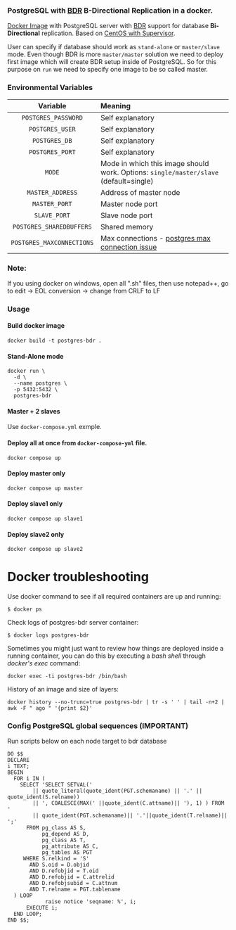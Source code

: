 ### PostgreSQL with [BDR](https://2ndquadrant.com/en/resources/bdr/) B-Directional Replication in a docker.

[Docker Image](https://registry.hub.docker.com/u/polinux/postgres-bdr/) with PostgreSQL server with [BDR](https://2ndquadrant.com/en/resources/bdr/) support for database **Bi-Directional** replication. Based on [CentOS with Supervisor](https://hub.docker.com/r/million12/centos-supervisor/).

User can specify if database should work as `stand-alone` or `master/slave` mode. Even though BDR is more `master/master` solution we need to deploy first image which will create BDR setup inside of PostgreSQL. So for this purpose on `run` we need to specify one image to be so called master.

### Environmental Variables


| Variable     | Meaning     |
| :-----------:| :---------- |
|`POSTGRES_PASSWORD`|Self explanatory|
|`POSTGRES_USER`|Self explanatory|
|`POSTGRES_DB`|Self explanatory|
|`POSTGRES_PORT`|Self explanatory|
|`MODE`|Mode in which this image should work. Options: `single/master/slave` (default=single)|
|`MASTER_ADDRESS`|Address of master node|
|`MASTER_PORT`|Master node port|
|`SLAVE_PORT`|Slave node port|
|`POSTGRES_SHAREDBUFFERS`|Shared memory|
|`POSTGRES_MAXCONNECTIONS`|Max connections - [postgres max connection issue](https://stackoverflow.com/questions/30778015/how-to-increase-the-max-connections-in-postgres?rq=1)|


### Note:
If you using docker on windows, open all ".sh" files, then use notepad++, go to edit -> EOL conversion -> change from CRLF to LF

### Usage

#### Build docker image
	docker build -t postgres-bdr .

#### Stand-Alone mode

    docker run \
      -d \
      --name postgres \
      -p 5432:5432 \
      postgres-bdr

#### Master + 2 slaves

Use `docker-compose.yml` exmple.

#### Deploy all at once from `docker-compose-yml` file.

    docker compose up


#### Deploy master only

    docker compose up master


#### Deploy slave1 only

    docker compose up slave1

#### Deploy slave2 only

    docker compose up slave2

Docker troubleshooting
======================

Use docker command to see if all required containers are up and running:
```
$ docker ps
```

Check logs of postgres-bdr server container:
```
$ docker logs postgres-bdr
```

Sometimes you might just want to review how things are deployed inside a running
 container, you can do this by executing a _bash shell_ through _docker's
 exec_ command:
```
docker exec -ti postgres-bdr /bin/bash
```

History of an image and size of layers:
```
docker history --no-trunc=true postgres-bdr | tr -s ' ' | tail -n+2 | awk -F " ago " '{print $2}'
```

### Config PostgreSQL global sequences (IMPORTANT)
Run scripts below on each node target to bdr database
```
DO $$
DECLARE
i TEXT;
BEGIN
  FOR i IN (
    SELECT 'SELECT SETVAL('
        || quote_literal(quote_ident(PGT.schemaname) || '.' || quote_ident(S.relname))
        || ', COALESCE(MAX(' ||quote_ident(C.attname)|| '), 1) ) FROM '
        || quote_ident(PGT.schemaname)|| '.'||quote_ident(T.relname)|| ';'
      FROM pg_class AS S,
           pg_depend AS D,
           pg_class AS T,
           pg_attribute AS C,
           pg_tables AS PGT
     WHERE S.relkind = 'S'
       AND S.oid = D.objid
       AND D.refobjid = T.oid
       AND D.refobjid = C.attrelid
       AND D.refobjsubid = C.attnum
       AND T.relname = PGT.tablename
  ) LOOP
            raise notice 'seqname: %', i;
      EXECUTE i;
  END LOOP;
END $$;
```